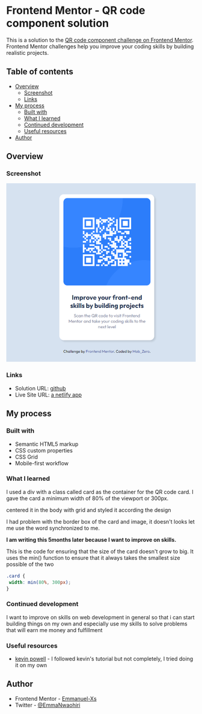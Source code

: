 # Frontend Mentor - QR code component solution

This is a solution to the [QR code component challenge on Frontend Mentor](https://www.frontendmentor.io/challenges/qr-code-component-iux_sIO_H). Frontend Mentor challenges help you improve your coding skills by building realistic projects.

## Table of contents

- [Overview](#overview)
  - [Screenshot](#screenshot)
  - [Links](#links)
- [My process](#my-process)
  - [Built with](#built-with)
  - [What I learned](#what-i-learned)
  - [Continued development](#continued-development)
  - [Useful resources](#useful-resources)
- [Author](#author)

## Overview

### Screenshot

![FireShot Capture Frontend Mentor QR code component-127.0.0.1.png](./images/FireShot%20Capture%20001%20-%20Frontend%20Mentor%20-%20QR%20code%20component%20-%20127.0.0.1.png)

### Links

- Solution URL: [github](https://github.com/Emmanuel-Xs/qr-code-component-main)
- Live Site URL: [a netlify app](https://boisterous-youtiao-6fbb76.netlify.app/)

## My process

### Built with

- Semantic HTML5 markup
- CSS custom properties
- CSS Grid
- Mobile-first workflow

### What I learned

I used a div with a class called card as the container for the QR code card. I gave the card a minimum width of 80% of the viewport or 300px.

centered it in the body with grid and styled it according the design

I had problem with the border box of the card and image, it doesn't looks let me use the word synchronized to me.

**I am writing this 5months later because I want to improve on skills.**

This is the code for ensuring that the size of the card doesn't grow to big. It uses the min() function to ensure that it always takes the smallest size possible of the two

```css
.card {
 width: min(80%, 300px);
}
```

### Continued development

I want to improve on skills on web development in general so that i can start building things on my own and especially use my skills to solve problems that will earn me money and fulfillment

### Useful resources

- [kevin powell](https://www.youtube.com/kevinpowell) - I followed kevin's tutorial but not completely, I tried doing it on my own

## Author

- Frontend Mentor - [Emmanuel-Xs](https://www.frontendmentor.io/profile/Emmanuel-Xs)
- Twitter - [@EmmaNwaohiri](https://www.twitter.com/EmmaNwaohiri)
